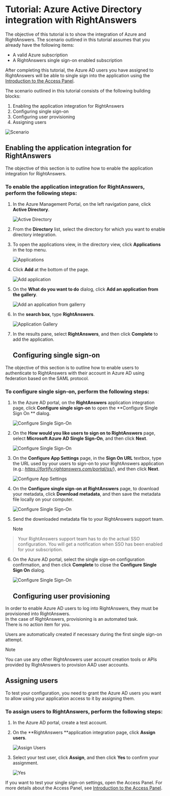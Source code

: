 <properties 
    pageTitle="Tutorial: Azure Active Directory integration with RightAnswers | Microsoft Azure" 
    description="Learn how to use RightAnswers with Azure Active Directory to enable single sign-on, automated provisioning, and more!" 
    services="active-directory" 
    authors="markusvi"  
    documentationCenter="na" manager="stevenpo"/>

<tags 
    ms.service="active-directory" 
    ms.devlang="na" 
    ms.topic="article" 
    ms.tgt_pltfrm="na" 
    ms.workload="identity" 
    ms.date="01/12/2016" 
    ms.author="markvi" />

# Tutorial: Azure Active Directory integration with RightAnswers
The objective of this tutorial is to show the integration of Azure and RightAnswers. The scenario outlined in this tutorial assumes that you already have the following items:

* A valid Azure subscription
* A RightAnswers single sign-on enabled subscription

After completing this tutorial, the Azure AD users you have assigned to RightAnswers will be able to single sign into the application using the [Introduction to the Access Panel](active-directory-saas-access-panel-introduction.md).

The scenario outlined in this tutorial consists of the following building blocks:

1. Enabling the application integration for RightAnswers
2. Configuring single sign-on
3. Configuring user provisioning
4. Assigning users

![Scenario](./media/active-directory-saas-rightanswers-tutorial/IC802925.png "Scenario")

## Enabling the application integration for RightAnswers
The objective of this section is to outline how to enable the application integration for RightAnswers.

### To enable the application integration for RightAnswers, perform the following steps:
1. In the Azure Management Portal, on the left navigation pane, click **Active Directory**.

   ![Active Directory](./media/active-directory-saas-rightanswers-tutorial/IC700993.png "Active Directory")

2. From the **Directory** list, select the directory for which you want to enable directory integration.

3. To open the applications view, in the directory view, click **Applications** in the top menu.

   ![Applications](./media/active-directory-saas-rightanswers-tutorial/IC700994.png "Applications")

4. Click **Add** at the bottom of the page.

   ![Add application](./media/active-directory-saas-rightanswers-tutorial/IC749321.png "Add application")

5. On the **What do you want to do** dialog, click **Add an application from the gallery**.

   ![Add an application from gallerry](./media/active-directory-saas-rightanswers-tutorial/IC749322.png "Add an application from gallerry")

6. In the **search box**, type **RightAnswers**.

   ![Application Gallery](./media/active-directory-saas-rightanswers-tutorial/IC802926.png "Application Gallery")

7. In the results pane, select **RightAnswers**, and then click **Complete** to add the application.

   ## Configuring single sign-on

The objective of this section is to outline how to enable users to authenticate to RightAnswers with their account in Azure AD using federation based on the SAML protocol.

### To configure single sign-on, perform the following steps:
1. In the Azure AD portal, on the **RightAnswers** application integration page, click **Configure single sign-on** to open the **Configure Single Sign On ** dialog.

   ![Configure Single Sign-On](./media/active-directory-saas-rightanswers-tutorial/IC802927.png "Configure Single Sign-On")

2. On the **How would you like users to sign on to RightAnswers** page, select **Microsoft Azure AD Single Sign-On**, and then click **Next**.

   ![Configure Single Sign-On](./media/active-directory-saas-rightanswers-tutorial/IC802928.png "Configure Single Sign-On")

3. On the **Configure App Settings** page, in the **Sign On URL** textbox, type the URL used by your users to sign-on to your RightAnswers application (e.g.: *https://fortify.rightanswers.com/portal/ss/*), and then click **Next**.

   ![Configure App Settings](./media/active-directory-saas-rightanswers-tutorial/IC802929.png "Configure App Settings")

4. On the **Configure single sign-on at RightAnswers** page, to download your metadata, click **Download metadata**, and then save the metadata file locally on your computer.

   ![Configure Single Sign-On](./media/active-directory-saas-rightanswers-tutorial/IC802930.png "Configure Single Sign-On")

5. Send the downloaded metadata file to your RightAnswers support team.

   > [!NOTE]
> Your RightAnswers support team has to do the actual SSO configuration.
> You will get a notification when SSO has been enabled for your subscription.
> 
6. On the Azure AD portal, select the single sign-on configuration confirmation, and then click **Complete** to close the **Configure Single Sign On** dialog.

   ![Configure Single Sign-On](./media/active-directory-saas-rightanswers-tutorial/IC802931.png "Configure Single Sign-On")

   ## Configuring user provisioning

In order to enable Azure AD users to log into RightAnswers, they must be provisioned into RightAnswers.  
In the case of RightAnswers, provisioning is an automated task.  
There is no action item for you.

Users are automatically created if necessary during the first single sign-on attempt.

> [!NOTE]
> You can use any other RightAnswers user account creation tools or APIs provided by RightAnswers to provision AAD user accounts.
> 
> 
## Assigning users
To test your configuration, you need to grant the Azure AD users you want to allow using your application access to it by assigning them.

### To assign users to RightAnswers, perform the following steps:
1. In the Azure AD portal, create a test account.

2. On the **RightAnswers **application integration page, click **Assign users**.

   ![Assign Users](./media/active-directory-saas-rightanswers-tutorial/IC802932.png "Assign Users")

3. Select your test user, click **Assign**, and then click **Yes** to confirm your assignment.

   ![Yes](./media/active-directory-saas-rightanswers-tutorial/IC767830.png "Yes")


If you want to test your single sign-on settings, open the Access Panel. For more details about the Access Panel, see [Introduction to the Access Panel](active-directory-saas-access-panel-introduction.md).

